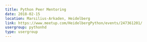 ```yaml
---
title: Python Peer Mentoring
date: 2018-02-15
location: Marsilius-Arkaden, Heidelberg
link: https://www.meetup.com/HeidelbergPython/events/247361201/
usergroup: pythonhd
type: usergroup
---
```

